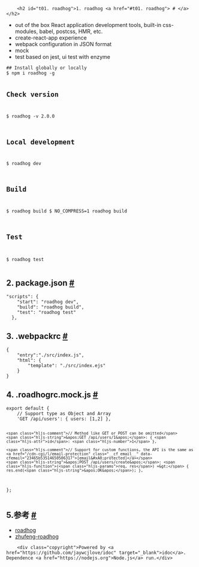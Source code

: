 
        <h2 id="t01. roadhog">1. roadhog <a href="#t01. roadhog"> # </a></h2>
<ul>
<li>out of the box React application development tools, built-in css-modules, babel, postcss, HMR, etc.</li>
<li>create-react-app experience</li>
<li>webpack configuration in JSON format</li>
<li>mock</li>
<li>test based on jest, ui test with enzyme</li>
</ul>
<pre><code class="lang-js">## Install globally or locally 
$ npm i roadhog -g

## Check version 
$ roadhog -v
2.0.0

## Local development 
$ roadhog dev

## Build 
$ roadhog build
$ NO_COMPRESS=1 roadhog build

## Test 
$ roadhog test
</code></pre>
<h2 id="t12. package.json">2. package.json <a href="#t12. package.json"> # </a></h2>
<pre><code class="lang-json">&quot;scripts&quot;: {
    &quot;start&quot;: &quot;roadhog dev&quot;,
    &quot;build&quot;: &quot;roadhog build&quot;,
    &quot;test&quot;: &quot;roadhog test&quot;
  },
</code></pre>
<h2 id="t23. .webpackrc">3. .webpackrc <a href="#t23. .webpackrc"> # </a></h2>
<pre><code class="lang-js">{
    <span class="hljs-string">&quot;entry&quot;</span>:<span class="hljs-string">&quot;./src/index.js&quot;</span>,
    <span class="hljs-string">&quot;html&quot;</span>: {
        <span class="hljs-string">&quot;template&quot;</span>: <span class="hljs-string">&quot;./src/index.ejs&quot;</span>
    }
}
</code></pre>
<h2 id="t34. .roadhogrc.mock.js">4. .roadhogrc.mock.js <a href="#t34. .roadhogrc.mock.js"> # </a></h2>
<pre><code class="lang-js"><span class="hljs-keyword">export</span> <span class="hljs-keyword">default</span> {
    <span class="hljs-comment">// Support type as Object and Array</span>
    <span class="hljs-string">&apos;GET /api/users&apos;</span>: { <span class="hljs-attr">users</span>: [<span class="hljs-number">1</span>,<span class="hljs-number">2</span>] },

    <span class="hljs-comment">// Method like GET or POST can be omitted</span>
    <span class="hljs-string">&apos;GET /api/users/1&apos;</span>: { <span class="hljs-attr">id</span>: <span class="hljs-number">1</span> },

    <span class="hljs-comment">// Support for custom functions, the API is the same as <a href="/cdn-cgi/l/email-protection" class="__cf_email__" data-cfemail="23465b53514650506317">[email&#xA0;protected]</a></span>
    <span class="hljs-string">&apos;POST /api/users/create&apos;</span>: <span class="hljs-function">(<span class="hljs-params">req, res</span>) =&gt;</span> { res.end(<span class="hljs-string">&apos;OK&apos;</span>); },
  };
</code></pre>
<h2 id="t45.&#x53C2;&#x8003;">5.&#x53C2;&#x8003; <a href="#t45.&#x53C2;&#x8003;"> # </a></h2>
<ul>
<li><a href="https://www.npmjs.com/package/roadhog">roadhog</a></li>
<li><a href="https://gitee.com/zhufengpeixun/zhufeng-roadhog">zhufeng-roadhog</a></li>
</ul>

        <div class="copyright">Powered by <a href="https://github.com/jaywcjlove/idoc" target="_blank">idoc</a>. Dependence <a href="https://nodejs.org">Node.js</a> run.</div>
    
